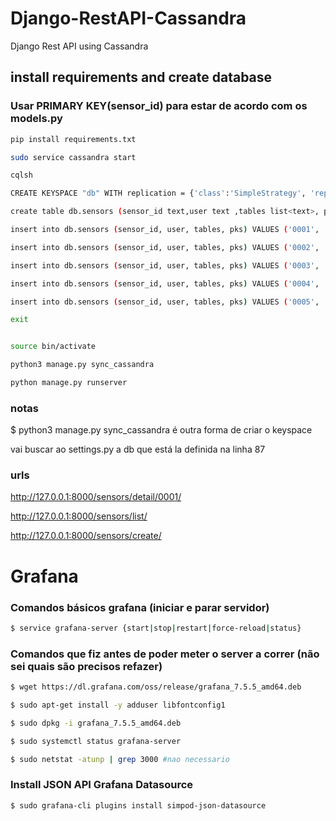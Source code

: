 # Django-RestAPI-Cassandra
Django Rest API using Cassandra

## install requirements and create database

### Usar PRIMARY KEY(sensor_id) para estar de acordo com os models.py

```bash
pip install requirements.txt

sudo service cassandra start 

cqlsh

CREATE KEYSPACE "db" WITH replication = {'class':'SimpleStrategy', 'replication_factor' : 3};

create table db.sensors (sensor_id text,user text ,tables list<text>, pks list<text>, PRIMARY KEY(user, sensor_id) );

insert into db.sensors (sensor_id, user, tables, pks) VALUES ('0001', 'joao', ['table1', 'table2'], ['1','2']);

insert into db.sensors (sensor_id, user, tables, pks) VALUES ('0002', 'rita', ['table13', 'table4'], ['1','2']);

insert into db.sensors (sensor_id, user, tables, pks) VALUES ('0003', 'luis', ['table23', 'table14'], ['1','2','3']);

insert into db.sensors (sensor_id, user, tables, pks) VALUES ('0004', 'goncalo', ['table2', 'table4'], ['5','2','3']);

insert into db.sensors (sensor_id, user, tables, pks) VALUES ('0005', 'marta', ['table3', 'table4'], ['4','2','3','50']);

exit

```

```bash

source bin/activate

python3 manage.py sync_cassandra

python manage.py runserver

```

### notas

$ python3 manage.py sync_cassandra é outra forma de criar o keyspace

vai buscar ao settings.py a db que está la definida na linha 87

### urls

http://127.0.0.1:8000/sensors/detail/0001/

http://127.0.0.1:8000/sensors/list/

http://127.0.0.1:8000/sensors/create/

# Grafana

### Comandos básicos grafana (iniciar e parar servidor)

```bash
$ service grafana-server {start|stop|restart|force-reload|status}
```

### Comandos que fiz antes de poder meter o server a correr (não sei quais são precisos refazer)
```bash
$ wget https://dl.grafana.com/oss/release/grafana_7.5.5_amd64.deb

$ sudo apt-get install -y adduser libfontconfig1

$ sudo dpkg -i grafana_7.5.5_amd64.deb

$ sudo systemctl status grafana-server

$ sudo netstat -atunp | grep 3000 #nao necessario
```

### Install JSON API Grafana Datasource

```bash
$ sudo grafana-cli plugins install simpod-json-datasource
```